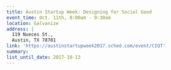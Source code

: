 ```yaml
---
title: Austin Startup Week: Designing for Social Good
event_time: Oct. 11th, 8:00am - 9:30am
location: Galvanize
address: |
  119 Nueces St., 
  Austin, TX 78701
link: 'https://austinstartupweek2017.sched.com/event/CIQT'
summary:
list_until_date: 2017-10-13
---
```

